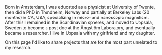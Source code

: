 Born in Amsterdam, I was educated as a physicist at University of Twente, then did a PhD in Trondheim, Norway and partially at Berkeley Labs (20 months) in CA, USA, specializing in micro- and nanoscopic magnetism. After this I remained in the Scandinavian spheres, and moved to Uppsala, Sweden to become a post doc at the Ångström Laboratory, and eventually became a researcher. I live in Uppsala with my girlfriend and my daughter. 

On this page I'd like to share projects that are for the most part unrelated to my research. 

